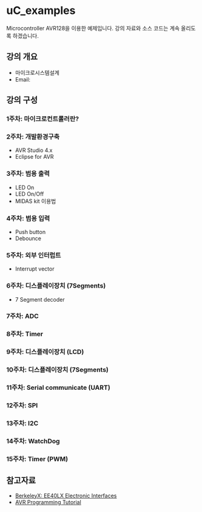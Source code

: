 # uC_examples
Microcontroller AVR128을 이용한 예제입니다.
강의 자료와 소스 코드는 계속 올리도록 하겠습니다.

## 강의 개요
+ 마이크로시스템설계
+ Email: 

## 강의 구성 

### 1주차: 마이크로컨트롤러란? 
### 2주차: 개발환경구축
+ AVR Studio 4.x
+ Eclipse for AVR
### 3주차: 범용 출력
+ LED On
+ LED On/Off
+ MIDAS kit 이용법
### 4주차: 범용 입력 
+ Push button
+ Debounce
### 5주차: 외부 인터럽트 
+ Interrupt vector
### 6주차: 디스플레이장치 (7Segments) 
+ 7 Segment decoder
### 7주차: ADC 
### 8주차: Timer
### 9주차: 디스플레이장치 (LCD) 
### 10주차: 디스플레이장치 (7Segments) 
### 11주차: Serial communicate (UART)
### 12주차: SPI
### 13주차: I2C
### 14주차: WatchDog
### 15주차: Timer (PWM)

## 참고자료
+ [BerkeleyX: EE40LX Electronic Interfaces](https://courses.edx.org/courses/course-v1:BerkeleyX+EE40LX+2T2015/info)
+ [AVR Programming Tutorial](http://ocw.mit.edu/courses/media-arts-and-sciences/mas-962-special-topics-new-textiles-spring-2010/readings-lectures-tutorials/tut06_avr1/)
